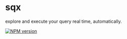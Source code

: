 # sqx

explore and execute your query real time, automatically.

[![NPM version](https://img.shields.io/npm/v/sqx?style=flat)](https://npmjs.com/package/sqx)